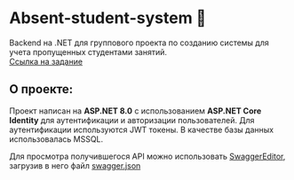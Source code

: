 # Absent-student-system :calendar:
 Backend на .NET для группового проекта по созданию системы для учета пропущенных студентами занятий. \
[Ссылка на задание](https://docs.google.com/document/d/1-8QzaDE15IN8J5QEVZZYIyS5HBcEx80TpZSHwzW9LVw/edit?tab=t.0)

## О проекте:
Проект написан на **ASP.NET 8.0** c использованием **ASP.NET Core Identity** для аутентификации и авторизации пользователей. Для аутентификации используются JWT токены. В качестве базы данных использовалась MSSQL.

Для просмотра получившегося API можно использовать [SwaggerEditor](https://editor.swagger.io/), загрузив в него файл [swagger.json](./swagger.json)
